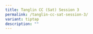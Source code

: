 ```yaml
---
title: Tanglin CC (Sat) Session 3
permalink: /tanglin-cc-sat-session-3/
variant: tiptap
description: ""
---
```

